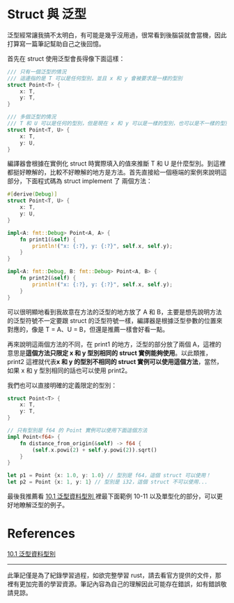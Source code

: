 <!-- 
date: 2024-01-22
update: 2024-01-22
Tag: 
    - Rust
    - Struct
    - 泛型
-->

# Struct 與 泛型

泛型經常讓我搞不太明白，有可能是幾乎沒用過，很常看到後腦袋就會當機，因此打算寫一篇筆記幫助自己之後回憶。

首先在 struct 使用泛型會長得像下面這樣：

```rust
/// 只有一個泛型的情況
/// 這邊指的是 T 可以是任何型別，並且 x 和 y 會被要求是一樣的型別
struct Point<T> {
    x: T,
    y: T,
}

/// 多個泛型的情況
/// T 和 U 可以是任何的型別，但是現在 x 和 y 可以是一樣的型別，也可以是不一樣的型別
struct Point<T, U> {
    x: T,
    y: U,
}
```

編譯器會根據在實例化 struct 時實際填入的值來推斷 T 和 U 是什麼型別。到這裡都挺好瞭解的，比較不好瞭解的地方是方法。首先直接給一個極端的案例來說明這部分，下面程式碼為 struct implement 了 兩個方法：

```rust
#[derive(Debug)]
struct Point<T, U> {
    x: T,
    y: U,
}

impl<A: fmt::Debug> Point<A, A> {
    fn print1(&self) {
        println!("x: {:?}, y: {:?}", self.x, self.y);
    }
}

impl<A: fmt::Debug, B: fmt::Debug> Point<A, B> {
    fn print2(&self) {
        println!("x: {:?}, y: {:?}", self.x, self.y);
    }
}
```

可以很明顯地看到我故意在方法的泛型的地方放了 A 和 B，主要是想先說明方法的泛型符號不一定要跟 struct 的泛型符號一樣，編譯器是根據泛型參數的位置來對應的，像是 T = A、U = B，但還是推薦一樣會好看一點。

再來說明這兩個方法的不同，在 print1 的地方，泛型的部分放了兩個 A，這裡的意思是**這個方法只限定 x 和 y 型別相同的 struct 實例能夠使用**。以此類推，print2 這裡就代表**x 和 y 的型別不相同的 struct 實例可以使用這個方法**，當然，如果 x 和 y 型別相同的話也可以使用 print2。

我們也可以直接明確的定義限定的型別：

```rust
struct Point<T> {
    x: T,
    y: T,
}

// 只有型別是 f64 的 Point 實例可以使用下面這個方法
impl Point<f64> {
    fn distance_from_origin(&self) -> f64 {
        (self.x.powi(2) + self.y.powi(2)).sqrt()
    }
}

let p1 = Point {x: 1.0, y: 1.0} // 型別是 f64，這個 struct 可以使用！
let p2 = Point {x: 1, y: 1} // 型別是 i32，這個 struct 不可以使用...
```

最後我推薦看 [10.1 泛型資料型別
](https://rust-lang.tw/book-tw/ch10-01-syntax.html) 裡最下面範例 10-11 以及單型化的部分，可以更好地瞭解泛型的例子。


# References

[10.1 泛型資料型別
](https://rust-lang.tw/book-tw/ch10-01-syntax.html)

---
此筆記僅是為了紀錄學習過程，如欲完整學習 rust，請去看官方提供的文件，那裡有更加完善的學習資源。筆記內容為自己的理解因此可能存在錯誤，如有錯誤敬請見諒。